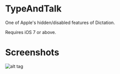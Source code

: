TypeAndTalk
==========

One of Apple's hidden/disabled features of Dictation.

Requires iOS 7 or above.

Screenshots
==========

![alt tag](https://raw.github.com/PoomSmart/TypeAndTalk/master/SS.PNG)
